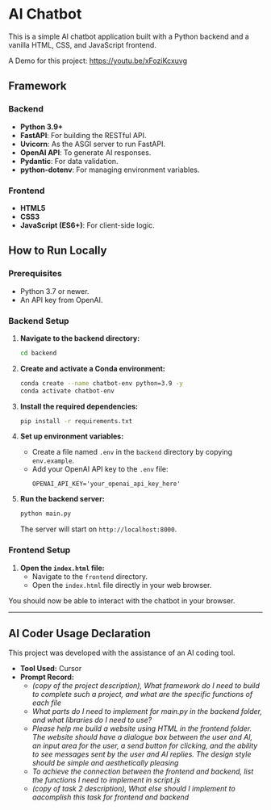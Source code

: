 # AI Chatbot

This is a simple AI chatbot application built with a Python backend and a vanilla HTML, CSS, and JavaScript frontend.

A Demo for this project:
https://youtu.be/xFoziKcxuvg

## Framework

### Backend

- **Python 3.9+**
- **FastAPI**: For building the RESTful API.
- **Uvicorn**: As the ASGI server to run FastAPI.
- **OpenAI API**: To generate AI responses.
- **Pydantic**: For data validation.
- **python-dotenv**: For managing environment variables.

### Frontend

- **HTML5**
- **CSS3**
- **JavaScript (ES6+)**: For client-side logic.

## How to Run Locally

### Prerequisites

- Python 3.7 or newer.
- An API key from OpenAI.

### Backend Setup

1. **Navigate to the backend directory:**
   ```sh
   cd backend
   ```

2. **Create and activate a Conda environment:**
   ```sh
   conda create --name chatbot-env python=3.9 -y
   conda activate chatbot-env
   ```

3. **Install the required dependencies:**
   ```sh
   pip install -r requirements.txt
   ```

4. **Set up environment variables:**
   - Create a file named `.env` in the `backend` directory by copying `env.example`.
   - Add your OpenAI API key to the `.env` file:
     ```
     OPENAI_API_KEY='your_openai_api_key_here'
     ```

5. **Run the backend server:**
   ```sh
   python main.py
   ```
   The server will start on `http://localhost:8000`.

### Frontend Setup

1. **Open the `index.html` file:**
   - Navigate to the `frontend` directory.
   - Open the `index.html` file directly in your web browser.

You should now be able to interact with the chatbot in your browser.

---

## AI Coder Usage Declaration

This project was developed with the assistance of an AI coding tool.

- **Tool Used:** Cursor
- **Prompt Record:**
  - *(copy of the project description), What framework do I need to build to complete such a project, and what are the specific functions of each file*
  - *What parts do I need to implement for main.py in the backend folder, and what libraries do I need to use?*
  - *Please help me build a website using HTML in the frontend folder. The website should have a dialogue box between the user and AI, an input area for the user, a send button for clicking, and the ability to see messages sent by the user and AI replies. The design style should be simple and aesthetically pleasing*
  - *To achieve the connection between the frontend and backend, list the functions I need to implement in script.js*
  - *(copy of task 2 description), What else should I implement to aacomplish this task for frontend and backend*
  




